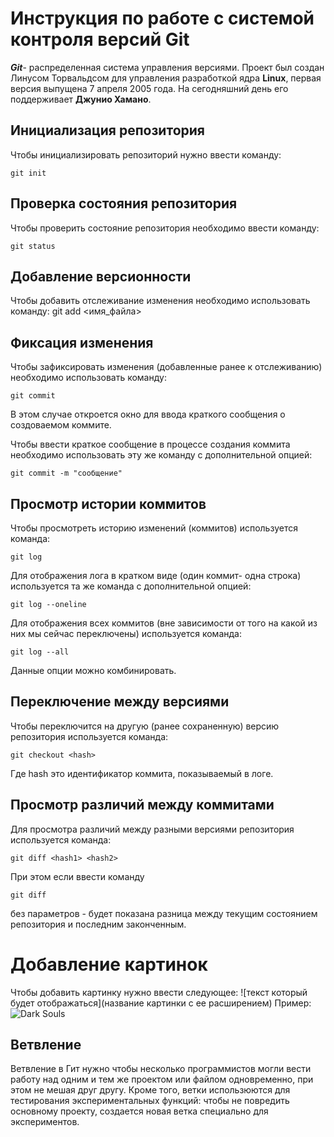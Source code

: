# **Инструкция по работе с системой контроля версий Git**

**_Git_**- распределенная система управления версиями. Проект был создан Линусом Торвальдсом для управления разработкой ядра **Linux**, первая версия выпущена 7 апреля 2005 года. На сегодняшний день его поддерживает __Джунио Хамано__.

## Инициализация репозитория

Чтобы инициализировать репозиторий нужно ввести команду:

    git init

## Проверка состояния репозитория

Чтобы проверить состояние репозитория необходимо ввести команду:

    git status

## Добавление версионности

Чтобы добавить отслеживание изменения необходимо использовать команду:
    git add <имя_файла>

## Фиксация изменения

Чтобы зафиксировать изменения (добавленные ранее к отслеживанию) необходимо использовать команду:

    git commit
    
В этом случае откроется окно для ввода краткого сообщения о создоваемом коммите.

Чтобы ввести краткое сообщение в процессе создания коммита необходимо использовать эту же команду с дополнительной опцией:

    git commit -m "сообщение"

## Просмотр истории коммитов

Чтобы просмотреть историю изменений (коммитов) используется команда:

    git log

Для отображения лога в кратком виде (один коммит- одна строка) используется та же команда с дополнительной опцией:

    git log --oneline

Для отображения всех коммитов (вне зависимости от того на какой из них мы  сейчас переключены) используется команда:
        
    git log --all

Данные опции можно комбинировать.



## Переключение между версиями

Чтобы переключится  на другую (ранее сохраненную) версию репозитория используется команда:

    git checkout <hash>

Где hash это идентификатор коммита, показываемый в логе.

## Просмотр различий между коммитами

Для просмотра различий между разными версиями репозитория используется команда:

    git diff <hash1> <hash2>

При этом если ввести команду

    git diff
без параметров - будет показана разница между текущим состоянием репозитория и последним законченным.

# Добавление картинок

Чтобы добавить картинку нужно ввести следующее:
![текст который будет отображаться](название картинки с ее расширением)
Пример:
![Dark Souls](ds.jpeg)

## Ветвление
Ветвление в Гит нужно чтобы несколько программистов могли вести работу над одним и тем же проектом или файлом одновременно, при этом не мешая друг другу. Кроме того, ветки использюются для тестирования экспериментальных функций: чтобы не повредить основному проекту, создается новая ветка специально для экспериментов.